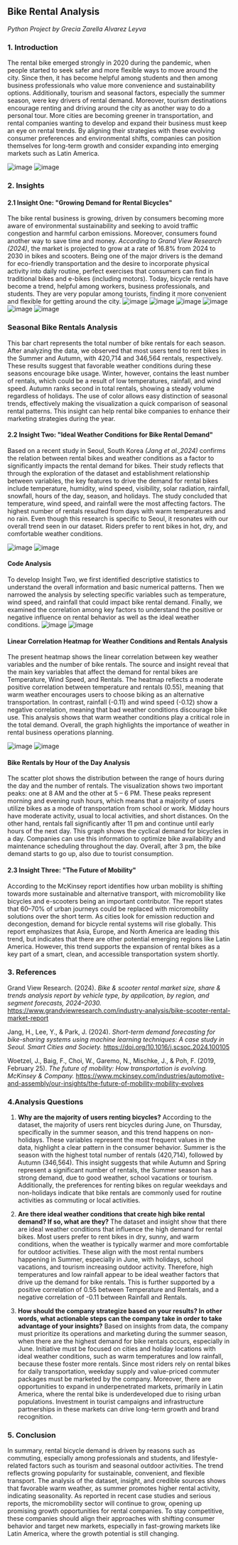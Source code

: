 ##  **Bike Rental Analysis**
*Python Project by Grecia Zarella Alvarez Leyva*
### **1. Introduction**
The rental bike emerged strongly in 2020 during the pandemic, when people started to seek safer and more flexible ways to move around the city. Since then, it has become helpful among students and then among business professionals who value more convenience and sustainability options. Additionally, tourism and seasonal factors, especially the summer season, were key drivers of rental demand. Moreover, tourism destinations encourage renting and driving around the city as another way to do a personal tour. More cities are becoming greener in transportation, and rental companies wanting to develop and expand their business must keep an eye on rental trends. By aligning their strategies with these evolving consumer preferences and environmental shifts, companies can position themselves for long-term growth and consider expanding into emerging markets such as Latin America.

![image](https://github.com/user-attachments/assets/f12e8974-d03d-479d-b51b-6a648e0fad86)
![image](https://github.com/user-attachments/assets/ec5cad0a-65b3-4ff5-bd89-62bcb7c86eaa)

### **2. Insights**
#### **2.1 Insight One: "Growing Demand for Rental Bicycles"**
The bike rental business is growing, driven by consumers becoming more aware of environmental sustainability and seeking to avoid traffic congestion and harmful carbon emissions. Moreover, consumers found another way to save time and money. *According to Grand View Research (2024)*, the market is projected to grow at a rate of 16.8% from 2024 to 2030 in bikes and scooters. Being one of the major drivers is the demand for eco-friendly transportation and the desire to incorporate physical activity into daily routine, perfect exercises that consumers can find in traditional bikes and e-bikes (including motors). Today, bicycle rentals have become a trend, helpful among workers, business professionals, and students. They are very popular among tourists, finding it more convenient and flexible for getting around the city.
![image](https://github.com/user-attachments/assets/6cf1fa71-f216-4d42-a52d-2f6c1c24bd32)
![image](https://github.com/user-attachments/assets/a70ff068-4f20-41b2-932e-83e13662f0c6)
![image](https://github.com/user-attachments/assets/5f09facf-124b-4174-9587-2d045c814cbe)
![image](https://github.com/user-attachments/assets/badd9f71-6fe0-43fb-adb7-769046f4e6a9)
![image](https://github.com/user-attachments/assets/b18cd4ab-4d60-48c9-ac38-172e19a4dabd)
![image](https://github.com/user-attachments/assets/6ec44237-ab43-4203-b944-df0bc967a779)

### Seasonal Bike Rentals Analysis
This bar chart represents the total number of bike rentals for each season. After analyzing the data, we observed that most users tend to rent bikes in the Summer and Autumn, with 420,714 and 346,564 rentals, respectively. These results suggest that favorable weather conditions during these seasons encourage bike usage. Winter, however, contains the least number of rentals, which could be a result of low temperatures, rainfall, and wind speed. Autumn ranks second in total rentals, showing a steady volume regardless of holidays. The use of color allows easy distinction of seasonal trends, effectively making the visualization a quick comparison of seasonal rental patterns. This insight can help rental bike companies to enhance their marketing strategies during the year.

#### **2.2 Insight Two: "Ideal Weather Conditions for Bike Rental Demand"**
Based on a recent study in Seoul, South Korea *(Jang et al.,2024)* confirms the relation between rental bikes and weather conditions as a factor to significantly impacts the rental demand for bikes. Their study reflects that through the exploration of the dataset and establishment relationship between variables, the key features to drive the demand for rental bikes include temperature, humidity, wind speed, visibility, solar radiation, rainfall, snowfall, hours of the day, season, and holidays. The study concluded that temperature, wind speed, and rainfall were the most affecting factors. The highest number of rentals resulted from days with warm temperatures and no rain. Even though this research is specific to Seoul, it resonates with our overall trend seen in our dataset. Riders prefer to rent bikes in hot, dry, and comfortable weather conditions.

![image](https://github.com/user-attachments/assets/67c3ba21-2f07-4e28-9111-10d3e5b26aa0)
![image](https://github.com/user-attachments/assets/0b40a55b-eda9-450e-9175-8eb875e92f34)
#### Code Analysis
To develop Insight Two, we first identified descriptive statistics to understand the overall information and basic numerical patterns. Then we narrowed the analysis by selecting specific variables such as temperature, wind speed, and rainfall that could impact bike rental demand. Finally, we examined the correlation among key factors to understand the positive or negative influence on rental behavior as well as the ideal weather conditions.
![image](https://github.com/user-attachments/assets/52c0cdf6-7de1-464e-bf07-2bba5d8da559)
![image](https://github.com/user-attachments/assets/66cb75d0-0065-4404-929c-126a6f5c8d75)

#### Linear Correlation Heatmap for Weather Conditions and Rentals Analysis

The present heatmap shows the linear correlation between key weather variables and the number of bike rentals. The source and insight reveal that the main key variables that affect the demand for rental bikes are Temperature, Wind Speed, and Rentals. The heatmap reflects a moderate positive correlation between temperature and rentals (0.55), meaning that warm weather encourages users to choose biking as an alternative transportation. In contrast, rainfall (-0.11) and wind speed (-0.12) show a negative correlation, meaning that bad weather conditions discourage bike use. This analysis shows that warm weather conditions play a critical role in the total demand. Overall, the graph highlights the importance of weather in rental business operations planning.

![image](https://github.com/user-attachments/assets/99688700-4032-4e71-837d-1a0c4c68d300)
![image](https://github.com/user-attachments/assets/75170d29-6b2d-4c6d-b7ab-09b7f2a8a3f5)

#### Bike Rentals by Hour of the Day Analysis
The scatter plot shows the distribution between the range of hours during the day and the number of rentals. The visualization shows two important peaks: one at 8 AM and the other at 5 – 6 PM. These peaks represent morning and evening rush hours, which means that a majority of users utilize bikes as a mode of transportation from school or work. Midday hours have moderate activity, usual to local activities, and short distances. On the other hand, rentals fall significantly after 11 pm and continue until early hours of the next day. This graph shows the cyclical demand for bicycles in a day. Companies can use this information to optimize bike availability and maintenance scheduling throughout the day. Overall, after 3 pm, the bike demand starts to go up, also due to tourist consumption.
#### **2.3 Insight Three: "The Future of Mobility"**
According to the McKinsey report identifies how urban mobility is shifting towards more sustainable and alternative transport, with micromobility like bicycles and e-scooters being an important contributor. The report states that 60–70% of urban journeys could be replaced with micromobility solutions over the short term. As cities look for emission reduction and decongestion, demand for bicycle rental systems will rise globally. 
This report emphasizes that Asia, Europe, and North America are leading this trend, but indicates that there are other potential emerging regions like Latin America. However, this trend supports the expansion of rental bikes as a key part of a smart, clean, and accessible transportation system shortly.
### **3. References**
Grand View Research. (2024). *Bike & scooter rental market size, share & trends analysis report by vehicle type, by application, by region, and segment forecasts, 2024–2030.* https://www.grandviewresearch.com/industry-analysis/bike-scooter-rental-market-report

Jang, H., Lee, Y., & Park, J. (2024). *Short-term demand forecasting for bike-sharing systems using machine learning techniques: A case study in Seoul. Smart Cities and Society.* https://doi.org/10.1016/j.scsoc.2024.100105

Woetzel, J., Baig, F., Choi, W., Garemo, N., Mischke, J., & Poh, F. (2019, February 25). *The future of mobility: How transportation is evolving. McKinsey & Company.* https://www.mckinsey.com/industries/automotive-and-assembly/our-insights/the-future-of-mobility-mobility-evolves

 ### **4.Analysis Questions**

 1. **Why are the majority of users renting bicycles?**
According to the dataset, the majority of users rent bicycles during June, on Thursday, specifically in the summer season, and this trend happens on non-holidays. These variables represent the most frequent values in the data, highlight a clear pattern in the consumer behavior. Summer is the season with the highest total number of rentals (420,714), followed by Autumn (346,564). This insight suggests that while Autumn and Spring represent a significant number of rentals, the Summer season has a strong demand, due to good weather, school vacations or tourism. Additionally, the preferences for renting bikes on regular weekdays and non-holidays indicate that bike rentals are commonly used for routine activities as commuting or local activities.
   
 2. **Are there ideal weather conditions that create high bike rental demand? If so, what are they?**
The dataset and insight show that there are ideal weather conditions that influence the high demand for rental bikes. Most users prefer to rent bikes in dry, sunny, and warm conditions, when the weather is typically warmer and more comfortable for outdoor activities. These align with the most rental numbers happening in Summer, especially in June, with holidays, school vacations, and tourism increasing outdoor activity. Therefore, high temperatures and low rainfall appear to be ideal weather factors that drive up the demand for bike rentals. This is further supported by a positive correlation of 0.55 between Temperature and Rentals, and a negative correlation of -0.11 between Rainfall and Rentals.
   
 3. **How should the company strategize based on your results? In other words, what actionable steps can the company take in order to take advantage of your insights?**
Based on insights from data, the company must prioritize its operations and marketing during the summer season, when there are the highest demand for bike rentals occurs, especially in June. Initiative must be focused on cities and holiday locations with ideal weather conditions, such as warm temperatures and low rainfall, because these foster more rentals. Since most riders rely on rental bikes for daily transportation, weekday supply and value-priced commuter packages must be marketed by the company. Moreover, there are opportunities to expand in underpenetrated markets, primarily in Latin America, where the rental bike is underdeveloped due to rising urban populations. Investment in tourist campaigns and infrastructure partnerships in these markets can drive long-term growth and brand recognition.

### **5. Conclusion**
In summary, rental bicycle demand is driven by reasons such as commuting, especially among professionals and students, and lifestyle-related factors such as tourism and seasonal outdoor activities. The trend reflects growing popularity for sustainable, convenient, and flexible transport. The analysis of the dataset, insight, and credible sources shows that favorable warm weather, as summer promotes higher rental activity, indicating seasonality. As reported in recent case studies and serious reports, the micromobility sector will continue to grow, opening up promising growth opportunities for rental companies. To stay competitive, these companies should align their approaches with shifting consumer behavior and target new markets, especially in fast-growing markets like Latin America, where the growth potential is still changing. 
